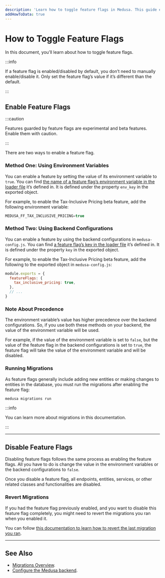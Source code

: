 ```yaml
---
description: 'Learn how to toggle feature flags in Medusa. This guide explains the steps required to toggle a feature flag.'
addHowToData: true
---
```


# How to Toggle Feature Flags

In this document, you’ll learn about how to toggle feature flags.

:::info

If a feature flag is enabled/disabled by default, you don’t need to manually enable/disable it. Only set the feature flag’s value if it’s different than the default.

:::

## Enable Feature Flags

:::caution

Features guarded by feature flags are experimental and beta features. Enable them with caution.

:::

There are two ways to enable a feature flag.

### Method One: Using Environment Variables

You can enable a feature by setting the value of its environment variable to `true`. You can find [the name of a feature flag’s environment variable in the loader file](https://github.com/medusajs/medusa/tree/master/packages/medusa/src/loaders/feature-flags) it’s defined in. It is defined under the property `env_key` in the exported object.

For example, to enable the Tax-Inclusive Pricing beta feature, add the following environment variable:

```jsx
MEDUSA_FF_TAX_INCLUSIVE_PRICING=true
```

### Method Two: Using Backend Configurations

You can enable a feature by using the backend configurations in `medusa-config.js`. You can find [a feature flag’s key in the loader file](https://github.com/medusajs/medusa/tree/master/packages/medusa/src/loaders/feature-flags) it’s defined in. It is defined under the property `key` in the exported object.

For example, to enable the Tax-Inclusive Pricing beta feature, add the following to the exported object in `medusa-config.js`:

```jsx title=medusa-config.js
module.exports = {
  featureFlags: {
    tax_inclusive_pricing: true,
  },
  // ...
}
```

### Note About Precedence

The environment variable’s value has higher precedence over the backend configurations. So, if you use both these methods on your backend, the value of the environment variable will be used.

For example, if the value of the environment variable is set to `false`, but the value of the feature flag in the backend configurations is set to `true`, the feature flag will take the value of the environment variable and will be disabled.

### Running Migrations

As feature flags generally include adding new entities or making changes to entities in the database, you must run the migrations after enabling the feature flag:

```bash
medusa migrations run
```

:::info

You can learn more about migrations in this documentation.

:::

---

## Disable Feature Flags

Disabling feature flags follows the same process as enabling the feature flags. All you have to do is change the value in the environment variables or the backend configurations to `false`.

Once you disable a feature flag, all endpoints, entities, services, or other related classes and functionalities are disabled.

### Revert Migrations

If you had the feature flag previously enabled, and you want to disable this feature flag completely, you might need to revert the migrations you ran when you enabled it.

You can follow [this documentation to learn how to revert the last migration you ran](../../cli/reference.md#migrations).

---

## See Also

- [Migrations Overview](../../development/entities/migrations/overview.md).
- [Configure the Medusa backend](../backend/configurations.md).

